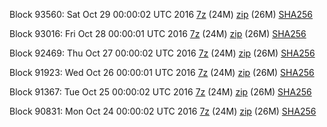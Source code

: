 Block 93560: Sat Oct 29 00:00:02 UTC 2016 [7z](https://transfer.sh/9GQY8/bootstrap.dat.20161029.7z) (24M) [zip](https://transfer.sh/rsQe0/bootstrap.dat.20161029.zip) (26M) [SHA256](https://transfer.sh/qlDCa/sha256.txt)

Block 93016: Fri Oct 28 00:00:01 UTC 2016 [7z](https://transfer.sh/rcf26/bootstrap.dat.20161028.7z) (24M) [zip](https://transfer.sh/oz2fQ/bootstrap.dat.20161028.zip) (26M) [SHA256](https://transfer.sh/EyfNG/sha256.txt)

Block 92469: Thu Oct 27 00:00:02 UTC 2016 [7z](https://transfer.sh/7C2k1/bootstrap.dat.20161027.7z) (24M) [zip](https://transfer.sh/xQHeb/bootstrap.dat.20161027.zip) (26M) [SHA256](https://transfer.sh/maUK3/sha256.txt)

Block 91923: Wed Oct 26 00:00:01 UTC 2016 [7z](https://transfer.sh/18bo0/bootstrap.dat.20161026.7z) (24M) [zip](https://transfer.sh/1f99I/bootstrap.dat.20161026.zip) (26M) [SHA256](https://transfer.sh/O32QH/sha256.txt)

Block 91367: Tue Oct 25 00:00:02 UTC 2016 [7z](https://transfer.sh/Smqgq/bootstrap.dat.20161025.7z) (24M) [zip](https://transfer.sh/uUFxK/bootstrap.dat.20161025.zip) (26M) [SHA256](https://transfer.sh/11jbuH/sha256.txt)

Block 90831: Mon Oct 24 00:00:02 UTC 2016 [7z](https://transfer.sh/SZznz/bootstrap.dat.20161024.7z) (24M) [zip](https://transfer.sh/yZaHD/bootstrap.dat.20161024.zip) (26M) [SHA256](https://transfer.sh/NpRgn/sha256.txt)

